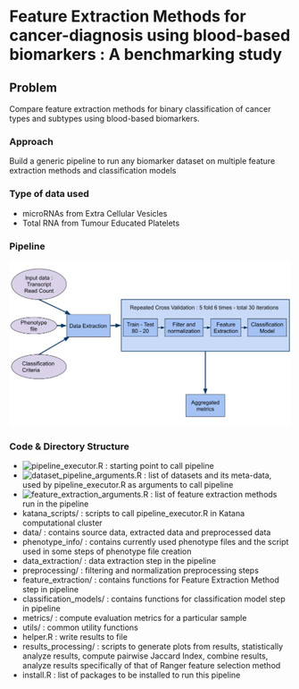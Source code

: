 # Feature Extraction Methods for cancer-diagnosis using blood-based biomarkers : A benchmarking study

## Problem 
Compare feature extraction methods for binary classification of cancer types and subtypes using blood-based biomarkers.

### Approach
Build a generic pipeline to run any biomarker dataset on multiple feature extraction methods and classification models

### Type of data used
* microRNAs from Extra Cellular Vesicles
* Total RNA from Tumour Educated Platelets

### Pipeline
![pipeline](Pipeline.svg)

### Code & Directory Structure
* ![pipeline_executor.R](pipeline_executor.R) : starting point to call pipeline
* ![dataset_pipeline_arguments.R](dataset_pipeline_arguments.R) : list of datasets and its meta-data, used by pipeline_executor.R as arguments to call pipeline
* ![feature_extraction_arguments.R](feature_extraction_arguments.R) : list of feature extraction methods run in the pipeline
* katana_scripts/ : scripts to call pipeline_executor.R in Katana computational cluster
* data/ : contains source data, extracted data and preprocessed data
* phenotype_info/ : contains currently used phenotype files and the script used in some steps of phenotype file creation
* data_extraction/ : data extraction step in the pipeline
* preprocessing/ : filtering and normalization preprocessing steps
* feature_extraction/ : contains functions for Feature Extraction Method step in pipeline
* classification_models/ : contains functions for classification model step in pipeline
* metrics/ : compute evaluation metrics for a particular sample
* utils/ : common utility functions
* helper.R : write results to file
* results_processing/ : scripts to generate plots from results, statistically analyze results, compute pairwise Jaccard Index, combine results, analyze results specifically of that of Ranger feature selection method
* install.R : list of packages to be installed to run this pipeline
